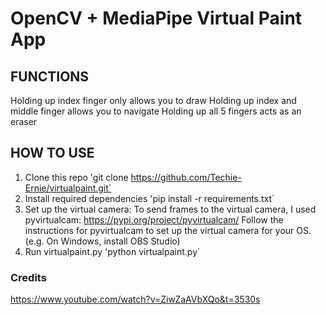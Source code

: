 # OpenCV + MediaPipe Virtual Paint App

## FUNCTIONS
Holding up index finger only allows you to draw
Holding up index and middle finger allows you to navigate
Holding up all 5 fingers acts as an eraser

## HOW TO USE
1. Clone this repo
  'git clone https://github.com/Techie-Ernie/virtualpaint.git`
2. Install required dependencies
    'pip install -r requirements.txt`
4. Set up the virtual camera: 
To send frames to the virtual camera, I used pyvirtualcam: https://pypi.org/project/pyvirtualcam/
Follow the instructions for pyvirtualcam to set up the virtual camera for your OS. (e.g. On Windows, install OBS Studio)
5. Run virtualpaint.py
    'python virtualpaint.py`

### Credits
https://www.youtube.com/watch?v=ZiwZaAVbXQo&t=3530s
